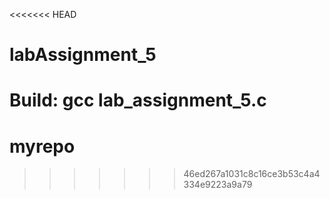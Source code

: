 <<<<<<< HEAD
# labAssignment_5

Build: gcc lab_assignment_5.c
=======
# myrepo
>>>>>>> 46ed267a1031c8c16ce3b53c4a4334e9223a9a79
